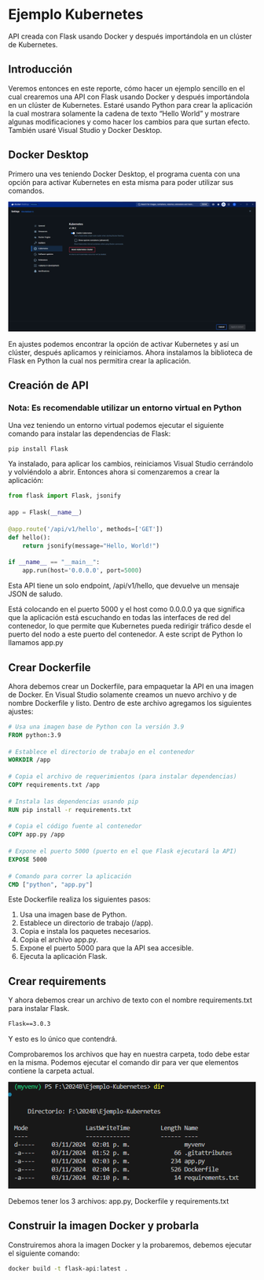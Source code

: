 # Ejemplo Kubernetes
 API creada con Flask usando Docker y después importándola en un clúster de Kubernetes.

## Introducción
Veremos entonces en este reporte, cómo hacer un ejemplo sencillo en el cual
crearemos una API con Flask usando Docker y después importándola en un clúster
de Kubernetes.
Estaré usando Python para crear la aplicación la cual mostrara solamente la cadena
de texto “Hello World” y mostrare algunas modificaciones y como hacer los cambios
para que surtan efecto. También usaré Visual Studio y Docker Desktop.

## Docker Desktop
Primero una ves teniendo Docker Desktop, el programa cuenta con una opción para
activar Kubernetes en esta misma para poder utilizar sus comandos.

![Tutorial](images/1.png)

En ajustes podemos encontrar la opción de activar Kubernetes y así un clúster,
después aplicamos y reiniciamos.
Ahora instalamos la biblioteca de Flask en Python la cual nos permitira crear la
aplicación.

## Creación de API
### Nota: Es recomendable utilizar un entorno virtual en Python

Una vez teniendo un entorno virtual podemos ejecutar el siguiente comando para instalar las dependencias de Flask:
```bash
pip install Flask
```

Ya instalado, para aplicar los cambios, reiniciamos Visual Studio cerrándolo y volviéndolo a abrir.
Entonces ahora si comenzaremos a crear la aplicación:
```python
from flask import Flask, jsonify

app = Flask(__name__)

@app.route('/api/v1/hello', methods=['GET'])
def hello():
    return jsonify(message="Hello, World!")

if __name__ == "__main__":
    app.run(host='0.0.0.0', port=5000)

```

Esta API tiene un solo endpoint, /api/v1/hello, que devuelve un mensaje JSON de saludo.  
  
  Está colocando en el puerto 5000 y el host como 0.0.0.0 ya que significa que la aplicación está escuchando en todas las interfaces de red del contenedor, lo que permite que Kubernetes pueda redirigir tráfico desde el puerto del nodo a este puerto del contenedor.
A este script de Python lo llamamos app.py  

  ## Crear Dockerfile
  Ahora debemos crear un Dockerfile, para empaquetar la API en una imagen de Docker. En Visual Studio solamente creamos un nuevo archivo y de nombre Dockerfile y listo. Dentro de este archivo agregamos los siguientes ajustes:
```Dockerfile
# Usa una imagen base de Python con la versión 3.9
FROM python:3.9

# Establece el directorio de trabajo en el contenedor
WORKDIR /app

# Copia el archivo de requerimientos (para instalar dependencias)
COPY requirements.txt /app

# Instala las dependencias usando pip
RUN pip install -r requirements.txt

# Copia el código fuente al contenedor
COPY app.py /app

# Expone el puerto 5000 (puerto en el que Flask ejecutará la API)
EXPOSE 5000

# Comando para correr la aplicación
CMD ["python", "app.py"]
```

Este Dockerfile realiza los siguientes pasos:  
1. Usa una imagen base de Python.
2.	Establece un directorio de trabajo (/app).
3.	Copia e instala los paquetes necesarios.
4.	Copia el archivo app.py.
5.	Expone el puerto 5000 para que la API sea accesible.
6.	Ejecuta la aplicación Flask.

## Crear requirements
Y ahora debemos crear un archivo de texto con el nombre requirements.txt para instalar Flask.
```txt
Flask==3.0.3
```

Y esto es lo único que contendrá.

Comprobaremos los archivos que hay en nuestra carpeta, todo debe estar en la misma. Podemos ejecutar el comando dir para ver que elementos contiene la carpeta actual.

![Tutorial2](images/2.png)

Debemos tener los 3 archivos: app.py, Dockerfile y requirements.txt

## Construir la imagen Docker y probarla
Construiremos ahora la imagen Docker y la probaremos, debemos ejecutar el siguiente comando:
```bash
docker build -t flask-api:latest .
```
